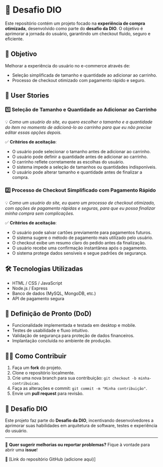 # 🚀 Desafio DIO

Este repositório contém um projeto focado na **experiência de compra otimizada**, desenvolvido como parte do **desafio da DIO**. O objetivo é aprimorar a jornada do usuário, garantindo um checkout fluido, seguro e eficiente.

## 📌 Objetivo
Melhorar a experiência do usuário no e-commerce através de:
- Seleção simplificada de tamanho e quantidade ao adicionar ao carrinho.
- Processo de checkout otimizado com pagamento rápido e seguro.

## 📑 User Stories
### **1️⃣ Seleção de Tamanho e Quantidade ao Adicionar ao Carrinho**
💡 *Como um usuário do site, eu quero escolher o tamanho e a quantidade do item no momento de adicioná-lo ao carrinho para que eu não precise editar essas opções depois.*

✅ **Critérios de aceitação**:
- O usuário pode selecionar o tamanho antes de adicionar ao carrinho.
- O usuário pode definir a quantidade antes de adicionar ao carrinho.
- O carrinho reflete corretamente as escolhas do usuário.
- O sistema impede a seleção de tamanhos ou quantidades indisponíveis.
- O usuário pode alterar tamanho e quantidade antes de finalizar a compra.

### **2️⃣ Processo de Checkout Simplificado com Pagamento Rápido**
💡 *Como um usuário do site, eu quero um processo de checkout otimizado, com opções de pagamento rápidas e seguras, para que eu possa finalizar minha compra sem complicações.*

✅ **Critérios de aceitação**:
- O usuário pode salvar cartões previamente para pagamentos futuros.
- O sistema sugere o método de pagamento mais utilizado pelo usuário.
- O checkout exibe um resumo claro do pedido antes da finalização.
- O usuário recebe uma confirmação instantânea após o pagamento.
- O sistema protege dados sensíveis e segue padrões de segurança.

## 🛠️ Tecnologias Utilizadas
- HTML / CSS / JavaScript
- Node.js / Express
- Banco de dados (MySQL, MongoDB, etc.)
- API de pagamento segura

## 📝 Definição de Pronto (DoD)
- Funcionalidade implementada e testada em desktop e mobile.
- Testes de usabilidade e fluxo intuitivo.
- Validação de segurança para proteção de dados financeiros.
- Implantação concluída no ambiente de produção.

## 👨‍💻 Como Contribuir
1. Faça um **fork** do projeto.
2. Clone o repositório localmente.
3. Crie uma nova branch para sua contribuição: `git checkout -b minha-contribuicao`.
4. Faça as alterações e commit: `git commit -m "Minha contribuição"`.
5. Envie um **pull request** para revisão.

## 📌 Desafio DIO
Este projeto faz parte do **Desafio da DIO**, incentivando desenvolvedores a aprimorar suas habilidades em arquitetura de software, testes e experiência do usuário.

---

💙 **Quer sugerir melhorias ou reportar problemas?** Fique à vontade para abrir uma **issue**!

🔗 [Link do repositório GitHub (adicione aqui)]
